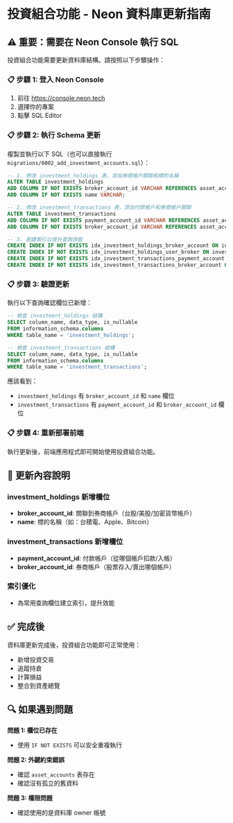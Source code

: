 # 投資組合功能 - Neon 資料庫更新指南

## ⚠️ 重要：需要在 Neon Console 執行 SQL

投資組合功能需要更新資料庫結構。請按照以下步驟操作：

### 📋 步驟 1: 登入 Neon Console

1. 前往 https://console.neon.tech
2. 選擇你的專案
3. 點擊 SQL Editor

### 📋 步驟 2: 執行 Schema 更新

複製並執行以下 SQL（也可以直接執行 `migrations/0002_add_investment_accounts.sql`）：

```sql
-- 1. 修改 investment_holdings 表，添加券商帳戶關聯和標的名稱
ALTER TABLE investment_holdings 
ADD COLUMN IF NOT EXISTS broker_account_id VARCHAR REFERENCES asset_accounts(id) ON DELETE CASCADE,
ADD COLUMN IF NOT EXISTS name VARCHAR;

-- 2. 修改 investment_transactions 表，添加付款帳戶和券商帳戶關聯
ALTER TABLE investment_transactions
ADD COLUMN IF NOT EXISTS payment_account_id VARCHAR REFERENCES asset_accounts(id),
ADD COLUMN IF NOT EXISTS broker_account_id VARCHAR REFERENCES asset_accounts(id);

-- 3. 創建索引以提升查詢效能
CREATE INDEX IF NOT EXISTS idx_investment_holdings_broker_account ON investment_holdings(broker_account_id);
CREATE INDEX IF NOT EXISTS idx_investment_holdings_user_broker ON investment_holdings(user_id, broker_account_id);
CREATE INDEX IF NOT EXISTS idx_investment_transactions_payment_account ON investment_transactions(payment_account_id);
CREATE INDEX IF NOT EXISTS idx_investment_transactions_broker_account ON investment_transactions(broker_account_id);
```

### 📋 步驟 3: 驗證更新

執行以下查詢確認欄位已新增：

```sql
-- 檢查 investment_holdings 結構
SELECT column_name, data_type, is_nullable 
FROM information_schema.columns 
WHERE table_name = 'investment_holdings';

-- 檢查 investment_transactions 結構
SELECT column_name, data_type, is_nullable 
FROM information_schema.columns 
WHERE table_name = 'investment_transactions';
```

應該看到：
- `investment_holdings` 有 `broker_account_id` 和 `name` 欄位
- `investment_transactions` 有 `payment_account_id` 和 `broker_account_id` 欄位

### 📋 步驟 4: 重新部署前端

執行更新後，前端應用程式即可開始使用投資組合功能。

## 🎯 更新內容說明

### investment_holdings 新增欄位
- **broker_account_id**: 關聯到券商帳戶（台股/美股/加密貨幣帳戶）
- **name**: 標的名稱（如：台積電、Apple、Bitcoin）

### investment_transactions 新增欄位
- **payment_account_id**: 付款帳戶（從哪個帳戶扣款/入帳）
- **broker_account_id**: 券商帳戶（股票存入/賣出哪個帳戶）

### 索引優化
- 為常用查詢欄位建立索引，提升效能

## ✅ 完成後

資料庫更新完成後，投資組合功能即可正常使用：
- 新增投資交易
- 追蹤持倉
- 計算損益
- 整合到資產總覽

## 🔍 如果遇到問題

**問題 1: 欄位已存在**
- 使用 `IF NOT EXISTS` 可以安全重複執行

**問題 2: 外鍵約束錯誤**
- 確認 `asset_accounts` 表存在
- 確認沒有孤立的舊資料

**問題 3: 權限問題**
- 確認使用的是資料庫 owner 帳號
